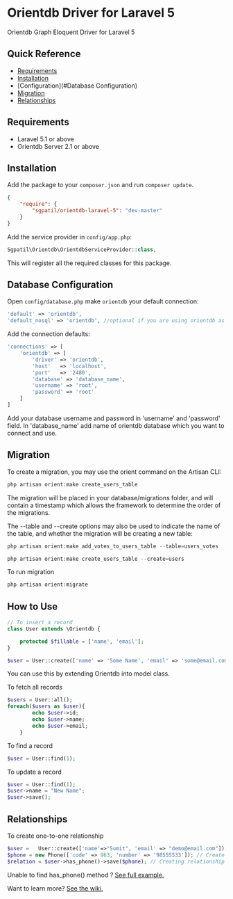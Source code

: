 
# Orientdb Driver for Laravel 5


Orientdb Graph Eloquent Driver for Laravel 5

## Quick Reference

 - [Requirements](#requirements)
 - [Installation](#installation)
 - [Configuration](#Database Configuration)
 - [Migration](#migration)
 - [Relationships](#relationships)

## Requirements
   * Laravel 5.1 or above
   * Orientdb Server 2.1 or above

## Installation

Add the package to your `composer.json` and run `composer update`.

```json
{
    "require": {
        "sgpatil/orientdb-laravel-5": "dev-master"
    }
}
```

Add the service provider in `config/app.php`:

```php
Sgpatil\Orientdb\OrientdbServiceProvider::class,
```

This will register all the required classes for this package.

## Database Configuration

Open `config/database.php`
make `orientdb` your default connection:

```php
'default' => 'orientdb',
'default_nosql' => 'orientdb', //optional if you are using orientdb as a secondary connection
```

Add the connection defaults:

```php
'connections' => [
    'orientdb' => [
        'driver' => 'orientdb',
        'host'   => 'localhost',
        'port'   => '2480',
        'database' => 'database_name',
        'username' => 'root',
        'password' => 'root'
    ]
]
```

Add your database username and password in 'username' and 'password' field. In 'database_name' add name of orientdb database which you want to connect and use.

## Migration

To create a migration, you may use the orient command on the Artisan CLI:

```php
php artisan orient:make create_users_table
```

The migration will be placed in your database/migrations folder, and will contain a timestamp which allows the framework to determine the order of the migrations.

The --table and --create options may also be used to indicate the name of the table, and whether the migration will be creating a new table:
```php
php artisan orient:make add_votes_to_users_table --table=users_votes

php artisan orient:make create_users_table --create=users
```
To run migration 
```php
php artisan orient:migrate
```

## How to Use
```php
// To insert a record
class User extends \Orientdb {

    protected $fillable = ['name', 'email'];
}

$user = User::create(['name' => 'Some Name', 'email' => 'some@email.com']);

```
You can use this by extending Orientdb into model class. 


To fetch all records
```php
$users = User::all();
foreach($users as $user){
        echo $user->id;
        echo $user->name;
        echo $user->email;
    }
```
To find a record
```php
$user = User::find(1);
```
To update a record
```php
$user = User::find(1);
$user->name = "New Name";
$user->save();
```
## Relationships
To create one-to-one relationship
```php
$user =   User::create(['name'=>"Sumit", 'email' => "demo@email.com"]); // Create User node
$phone = new Phone(['code' => 963, 'number' => '98555533']); // Create Phone node
$relation = $user->has_phone()->save($phone); // Creating relationship
```
Unable to find has_phone() method ? [See full example.](https://github.com/sgpatil/orientdb-laravel-5/wiki/Relationships)


Want to learn more? [See the wiki.](https://github.com/sgpatil/orientdb-laravel-5/wiki)
